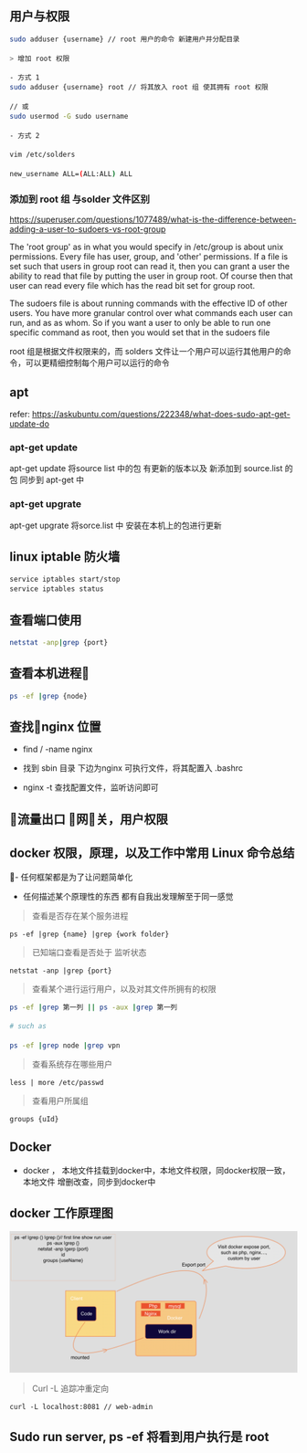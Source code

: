 
## 用户与权限

```sh
sudo adduser {username} // root 用户的命令 新建用户并分配目录

> 增加 root 权限

- 方式 1
sudo adduser {username} root // 将其放入 root 组 使其拥有 root 权限

// 或
sudo usermod -G sudo username

- 方式 2

vim /etc/solders

new_username ALL=(ALL:ALL) ALL


```

### 添加到 root 组 与solder 文件区别

https://superuser.com/questions/1077489/what-is-the-difference-between-adding-a-user-to-sudoers-vs-root-group

The 'root group' as in what you would specify in /etc/group is about unix permissions. Every file has user, group, and 'other' permissions. If a file is set such that users in group root can read it, then you can grant a user the ability to read that file by putting the user in group root. Of course then that user can read every file which has the read bit set for group root.

The sudoers file is about running commands with the effective ID of other users. You have more granular control over what commands each user can run, and as as whom. So if you want a user to only be able to run one specific command as root, then you would set that in the sudoers file

root 组是根据文件权限来的，而 solders 文件让一个用户可以运行其他用户的命令，可以更精细控制每个用户可以运行的命令

## apt

refer: https://askubuntu.com/questions/222348/what-does-sudo-apt-get-update-do

### apt-get update

apt-get update 将source list 中的包 有更新的版本以及 新添加到 source.list 的包 同步到 apt-get 中

### apt-get upgrate

apt-get upgrate 将sorce.list 中 安装在本机上的包进行更新

## linux iptable 防火墙
```sh
service iptables start/stop
service iptables status
```

## 查看端口使用

```sh
netstat -anp|grep {port}
```

## 查看本机进程

```sh
ps -ef |grep {node}
```

## 查找nginx 位置

- find / -name nginx

- 找到 sbin 目录 下边为nginx 可执行文件，将其配置入 .bashrc

- nginx -t 查找配置文件，监听访问即可

## 流量出口 网关，用户权限

## docker 权限，原理，以及工作中常用  Linux 命令总结

- 任何框架都是为了让问题简单化
- 任何描述某个原理性的东西 都有自我出发理解至于同一感觉

> 查看是否存在某个服务进程

```
ps -ef |grep {name} |grep {work folder}
```

> 已知端口查看是否处于 监听状态

```
netstat -anp |grep {port}
```

> 查看某个进行运行用户，以及对其文件所拥有的权限
```sh
ps -ef |grep 第一列 || ps -aux |grep 第一列

# such as

ps -ef |grep node |grep vpn
```

> 查看系统存在哪些用户

```
less | more /etc/passwd
```

> 查看用户所属组

```
groups {uId}
```

## Docker

- docker ， 本地文件挂载到docker中，本地文件权限，同docker权限一致，本地文件 增删改查，同步到docker中

## docker 工作原理图

![docker_img](imgs/docker.png)

> Curl -L 追踪冲重定向

```
curl -L localhost:8081 // web-admin
```

## Sudo run server, ps -ef 将看到用户执行是 root
